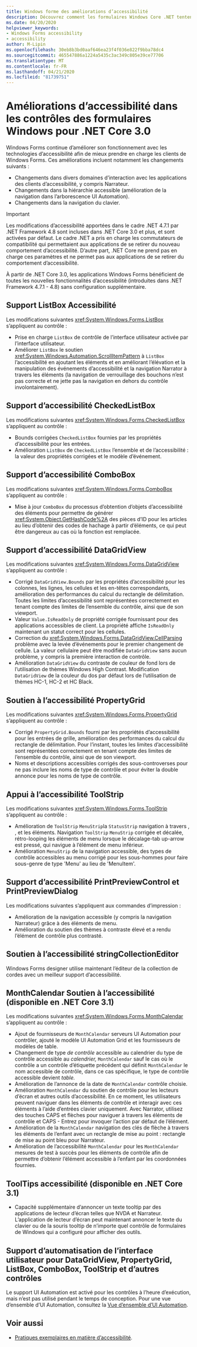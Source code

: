 ```yaml
---
title: Windows forme des améliorations d’accessibilité
description: Découvrez comment les formulaires Windows Core .NET tentent d’améliorer l’accessibilité par rapport aux formulaires Windows-cadre .NET.
ms.date: 04/20/2020
helpviewer_keywords:
- Windows Forms accessibility
- accessibility
author: M-Lipin
ms.openlocfilehash: 30eb8b3bd0aaf646ea23f4f036e822f9bba78dc4
ms.sourcegitcommit: 465547886a1224a5435c3ac349c805e39ce77706
ms.translationtype: MT
ms.contentlocale: fr-FR
ms.lasthandoff: 04/21/2020
ms.locfileid: "81739751"
---
```

# <a name="accessibility-improvements-in-windows-forms-controls-for-net-core-30"></a>Améliorations d’accessibilité dans les contrôles des formulaires Windows pour .NET Core 3.0

Windows Forms continue d’améliorer son fonctionnement avec les technologies d’accessibilité afin de mieux prendre en charge les clients de Windows Forms. Ces améliorations incluent notamment les changements suivants :

- Changements dans divers domaines d’interaction avec les applications des clients d’accessibilité, y compris Narrateur.
- Changements dans la hiérarchie accessible (amélioration de la navigation dans l’arborescence UI Automation).
- Changements dans la navigation du clavier.

> [!IMPORTANT]
> Les modifications d’accessibilité apportées dans le cadre .NET 4.7.1 par .NET Framework 4.8 sont incluses dans .NET Core 3.0 et plus, et sont activées par défaut. Le cadre .NET a pris en charge les commutateurs de compatibilité qui permettaient aux applications de se retirer du nouveau comportement d’accessibilité. D’autre part, .NET Core ne prend pas en charge ces paramètres et ne permet pas aux applications de se retirer du comportement d’accessibilité.
  
À partir de .NET Core 3.0, les applications Windows Forms bénéficient de toutes les nouvelles fonctionnalités d’accessibilité (introduites dans .NET Framework 4.7.1 - 4.8) sans configuration supplémentaire.

## <a name="listbox-accessibility-support"></a>Support ListBox Accessibilité

Les modifications suivantes <xref:System.Windows.Forms.ListBox> s’appliquent au contrôle :

- Prise en charge `ListBox` de contrôle de l’interface utilisateur activée par l’interface utilisateur.
- Améliorer `ListBox` le soutien <xref:System.Windows.Automation.ScrollItemPattern> à `ListBox` l’accessibilité en ajoutant les éléments et en améliorant l’élévation et la manipulation des événements d’accessibilité et la navigation Narrator à travers les éléments (la navigation de verrouillage des bouchons n’est pas correcte et ne jette pas la navigation en dehors du contrôle involontairement).

## <a name="checkedlistbox-accessibility-support"></a>Support d’accessibilité CheckedListBox

Les modifications suivantes <xref:System.Windows.Forms.CheckedListBox> s’appliquent au contrôle :

- Bounds corrigées `CheckedListBox` fournies par les propriétés d’accessibilité pour les entrées.
- Amélioration `ListBox` de `CheckedListBox` l’ensemble et de l’accessibilité : la valeur des propriétés corrigées et le modèle d’événement.

## <a name="combobox-accessibility-support"></a>Support d’accessibilité ComboBox

Les modifications suivantes <xref:System.Windows.Forms.ComboBox> s’appliquent au contrôle :

- Mise à jour `ComboBox` du processus d’obtention d’objets d’accessibilité des éléments pour permettre de générer <xref:System.Object.GetHashCode%2A> des pièces d’ID pour les articles au lieu d’obtenir des codes de hachage à partir d’éléments, ce qui peut être dangereux au cas où la fonction est remplacée.

## <a name="datagridview-accessibility-support"></a>Support d’accessibilité DataGridView

Les modifications suivantes <xref:System.Windows.Forms.DataGridView> s’appliquent au contrôle :

- Corrigé `DataGridView.Bounds` par les propriétés d’accessibilité pour les colonnes, les lignes, les cellules et les en-têtes correspondants, amélioration des performances du calcul du rectangle de délimitation. Toutes les limites d’accessibilité sont représentées correctement en tenant compte des limites de l’ensemble du contrôle, ainsi que de son viewport.
- Valeur `Value.IsReadOnly` de propriété corrigée fournissant pour des applications accessibles de client. La propriété affiche `IsReadOnly` maintenant un statut correct pour les cellules.
- Correction du <xref:System.Windows.Forms.DataGridView.CellParsing> problème avec la levée d’événements pour le premier changement de cellule. La valeur cellulaire peut être modifiée `DataGridView` sans aucun problème, y compris la première interaction de contrôle.
- Amélioration `DataGridView` du contraste de couleur de fond lors de l’utilisation de thèmes Windows High Contrast. Modification `DataGridView` de la couleur du dos par défaut lors de l’utilisation de thèmes HC-1, HC-2 et HC Black.

## <a name="propertygrid-accessibility-support"></a>Soutien à l’accessibilité PropertyGrid

Les modifications suivantes <xref:System.Windows.Forms.PropertyGrid> s’appliquent au contrôle :

- Corrigé `PropertyGrid.Bounds` fourni par les propriétés d’accessibilité pour les entrées de grille, amélioration des performances du calcul du rectangle de délimitation. Pour l’instant, toutes les limites d’accessibilité sont représentées correctement en tenant compte des limites de l’ensemble du contrôle, ainsi que de son viewport.
- Noms et descriptions accessibles corrigés des sous-controverses pour ne pas inclure les noms de type de contrôle et pour éviter la double annonce pour les noms de type de contrôle.

## <a name="toolstrip-accessibility-support"></a>Appui à l’accessibilité ToolStrip

Les modifications suivantes <xref:System.Windows.Forms.ToolStrip> s’appliquent au contrôle :

- Amélioration de `ToolStrip` `MenuStrip`la `StatusStrip` navigation à travers , , et les éléments. Navigation `ToolStrip` `MenuStrip` corrigée et décalée, rétro-looping les éléments de menu lorsque le décalage-tab up-arrow est pressé, qui navigue à l’élément de menu inférieur.
- Amélioration `MenuStrip` de la navigation accessible, des types de contrôle accessibles au menu corrigé pour les sous-hommes pour faire sous-genre de type 'Menu' au lieu de 'MenuItem'.

## <a name="printpreviewcontrol-and-printpreviewdialog-accessibility-support"></a>Support d’accessibilité PrintPreviewControl et PrintPreviewDialog

Les modifications suivantes s’appliquent aux commandes d’impression :

- Amélioration de la navigation accessible (y compris la navigation Narrateur) grâce à des éléments de menu.
- Amélioration du soutien des thèmes à contraste élevé et a rendu l’élément de contrôle plus contrasté.

## <a name="stringcollectioneditor-accessibility-support"></a>Soutien à l’accessibilité stringCollectionEditor

Windows Forms designer utilise maintenant l’éditeur de la collection de cordes avec un meilleur support d’accessibilité.

## <a name="monthcalendar-accessibility-support-available-in-net-core-31"></a>MonthCalendar Soutien à l’accessibilité (disponible en .NET Core 3.1)

Les modifications suivantes <xref:System.Windows.Forms.MonthCalendar> s’appliquent au contrôle :

- Ajout de fournisseurs de `MonthCalendar` serveurs UI Automation pour contrôler, ajouté le modèle UI Automation Grid et les fournisseurs de modèles de table.
- Changement de type _de contrôle_ accessible au calendrier du type de contrôle accessible au _calendrier,_ `MonthCalendar` sauf le cas où le contrôle a un contrôle d’étiquette précédent qui définit `MonthCalendar` le nom accessible de contrôle, dans ce cas spécifique, le type de contrôle accessible devient _table._
- Amélioration de l’annonce de la date de `MonthCalendar` contrôle choisie.
- Amélioration `MonthCalendar` du soutien de contrôle pour les lecteurs d’écran et autres outils d’accessibilité. En ce moment, les utilisateurs peuvent naviguer dans les éléments de contrôle et interagir avec ces éléments à l’aide d’entrées clavier uniquement. Avec Narrator, utilisez des touches CAPS et flèches pour naviguer à travers les éléments de contrôle et CAPS - Entrez pour invoquer l’action par défaut de l’élément.
- Amélioration de la `MonthCalendar` navigation des clés de flèche à travers les éléments de l’enfant avec un rectangle de mise au point : rectangle de mise au point bleu pour Narrateur.
- Amélioration de l’accessibilité `MonthCalendar` pour les `MonthCalendar` mesures de test à succès pour les éléments de contrôle afin de permettre d’obtenir l’élément accessible à l’enfant par les coordonnées fournies.

## <a name="tooltips-accessibility-available-in-net-core-31"></a>ToolTips accessibilité (disponible en .NET Core 3.1)

- Capacité supplémentaire d’annoncer un texte tooltip par des applications de lecteur d’écran telles que NVDA et Narrateur. L’application de lecteur d’écran peut maintenant annoncer le texte du clavier ou de la souris tooltip de n’importe quel contrôle de formulaires de Windows qui a configuré pour afficher des outils.

## <a name="ui-automation-support-for-datagridview-propertygrid-listbox-combobox-toolstrip-and-other-controls"></a>Support d’automatisation de l’interface utilisateur pour DataGridView, PropertyGrid, ListBox, ComboBox, ToolStrip et d’autres contrôles

Le support UI Automation est activé pour les contrôles à l’heure d’exécution, mais n’est pas utilisé pendant le temps de conception. Pour une vue d’ensemble d’UI Automation, consultez la [Vue d’ensemble d’UI Automation](https://docs.microsoft.com/dotnet/framework/ui-automation/ui-automation-overview).

## <a name="see-also"></a>Voir aussi

- [Pratiques exemplaires en matière d’accessibilité](../ui-automation/accessibility-best-practices.md).
